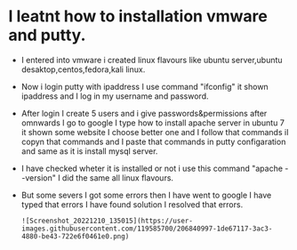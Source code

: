 # I leatnt how to installation vmware and putty.

* I entered into vmware i created linux flavours like ubuntu server,ubuntu desaktop,centos,fedora,kali linux.

* Now i login putty with ipaddress I use command "ifconfig" it shown ipaddress and I log in my username and password.

* After login I create 5 users and i give passwords&permissions after omnwards I go to google I type how to install apache server in ubuntu 7 it shown some website I
   choose better one and I follow that commands iI copyn that commands and I paste that commands in putty configaration and  same as it is install mysql server.

* I have checked wheter it is installed or not i use this command "apache --version" I did the same all linux flavours.

* But some severs I got some errors then I have went to google I have typed that errors I have found solution I resolved that errors.

   ```![Screenshot_20221210_135015](https://user-images.githubusercontent.com/119585700/206840997-1de67117-3ac3-4880-be43-722e6f0461e0.png)```
